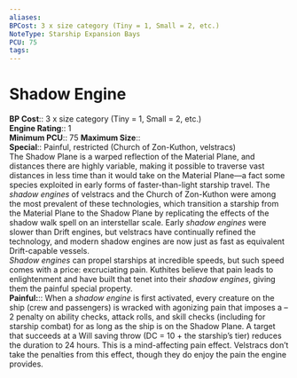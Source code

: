 ```yaml
---
aliases: 
BPCost: 3 x size category (Tiny = 1, Small = 2, etc.)  
NoteType: Starship Expansion Bays
PCU: 75
tags: 
---
```


# Shadow Engine

**BP Cost**:: 3 x size category (Tiny = 1, Small = 2, etc.)  
**Engine Rating**:: 1  
**Minimum PCU**:: 75
**Maximum Size**::  
**Special**:: Painful, restricted (Church of Zon-Kuthon, velstracs)   
The Shadow Plane is a warped reflection of the Material Plane, and distances there are highly variable, making it possible to traverse vast distances in less time than it would take on the Material Plane—a fact some species exploited in early forms of faster-than-light starship travel. The _shadow engines_ of velstracs and the Church of Zon-Kuthon were among the most prevalent of these technologies, which transition a starship from the Material Plane to the Shadow Plane by replicating the effects of the shadow walk spell on an interstellar scale. Early _shadow engines_ were slower than Drift engines, but velstracs have continually refined the technology, and modern shadow engines are now just as fast as equivalent Drift-capable vessels.  
_Shadow engines_ can propel starships at incredible speeds, but such speed comes with a price: excruciating pain. Kuthites believe that pain leads to enlightenment and have built that tenet into their _shadow engines_, giving them the painful special property.  
**Painful:**:: When a _shadow engine_ is first activated, every creature on the ship (crew and passengers) is wracked with agonizing pain that imposes a –2 penalty on ability checks, attack rolls, and skill checks (including for starship combat) for as long as the ship is on the Shadow Plane. A target that succeeds at a Will saving throw (DC = 10 + the starship’s tier) reduces the duration to 24 hours. This is a mind-affecting pain effect. Velstracs don’t take the penalties from this effect, though they do enjoy the pain the engine provides.
